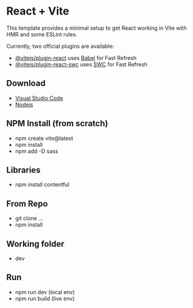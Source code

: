 # React + Vite

This template provides a minimal setup to get React working in Vite with HMR and some ESLint rules.

Currently, two official plugins are available:

- [@vitejs/plugin-react](https://github.com/vitejs/vite-plugin-react/blob/main/packages/plugin-react/README.md) uses [Babel](https://babeljs.io/) for Fast Refresh
- [@vitejs/plugin-react-swc](https://github.com/vitejs/vite-plugin-react-swc) uses [SWC](https://swc.rs/) for Fast Refresh

## Download

- [Visual Studio Code](https://code.visualstudio.com/)
- [Nodejs](https://nodejs.org/en/)

## NPM Install (from scratch)

- npm create vite@latest
- npm install
- npm add -D sass

## Libraries

- npm install contentful

## From Repo

- git clone ...
- npm install

## Working folder

- dev

## Run

- npm run dev (local env)
- npm run build (live env)
